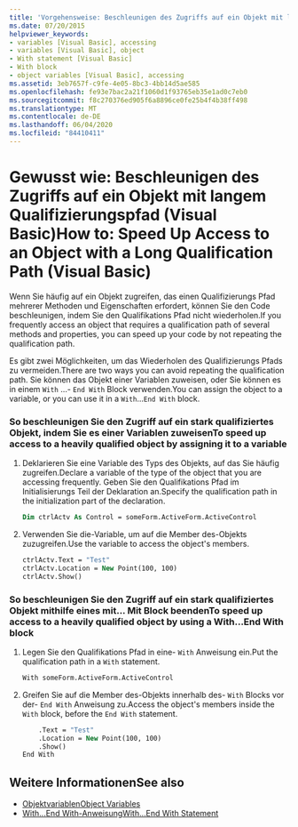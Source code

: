```yaml
---
title: 'Vorgehensweise: Beschleunigen des Zugriffs auf ein Objekt mit langem Qualifizierungspfad'
ms.date: 07/20/2015
helpviewer_keywords:
- variables [Visual Basic], accessing
- variables [Visual Basic], object
- With statement [Visual Basic]
- With block
- object variables [Visual Basic], accessing
ms.assetid: 3eb7657f-c9fe-4e05-8bc3-4bb14d5ae585
ms.openlocfilehash: fe93e7bac2a21f1060d1f93765eb35e1ad0c7eb0
ms.sourcegitcommit: f8c270376ed905f6a8896ce0fe25b4f4b38ff498
ms.translationtype: MT
ms.contentlocale: de-DE
ms.lasthandoff: 06/04/2020
ms.locfileid: "84410411"
---
```

# <a name="how-to-speed-up-access-to-an-object-with-a-long-qualification-path-visual-basic"></a><span data-ttu-id="f13bc-102">Gewusst wie: Beschleunigen des Zugriffs auf ein Objekt mit langem Qualifizierungspfad (Visual Basic)</span><span class="sxs-lookup"><span data-stu-id="f13bc-102">How to: Speed Up Access to an Object with a Long Qualification Path (Visual Basic)</span></span>

<span data-ttu-id="f13bc-103">Wenn Sie häufig auf ein Objekt zugreifen, das einen Qualifizierungs Pfad mehrerer Methoden und Eigenschaften erfordert, können Sie den Code beschleunigen, indem Sie den Qualifikations Pfad nicht wiederholen.</span><span class="sxs-lookup"><span data-stu-id="f13bc-103">If you frequently access an object that requires a qualification path of several methods and properties, you can speed up your code by not repeating the qualification path.</span></span>

<span data-ttu-id="f13bc-104">Es gibt zwei Möglichkeiten, um das Wiederholen des Qualifizierungs Pfads zu vermeiden.</span><span class="sxs-lookup"><span data-stu-id="f13bc-104">There are two ways you can avoid repeating the qualification path.</span></span> <span data-ttu-id="f13bc-105">Sie können das Objekt einer Variablen zuweisen, oder Sie können es in einem `With` ...- `End With` Block verwenden.</span><span class="sxs-lookup"><span data-stu-id="f13bc-105">You can assign the object to a variable, or you can use it in a `With`...`End With` block.</span></span>

### <a name="to-speed-up-access-to-a-heavily-qualified-object-by-assigning-it-to-a-variable"></a><span data-ttu-id="f13bc-106">So beschleunigen Sie den Zugriff auf ein stark qualifiziertes Objekt, indem Sie es einer Variablen zuweisen</span><span class="sxs-lookup"><span data-stu-id="f13bc-106">To speed up access to a heavily qualified object by assigning it to a variable</span></span>

1. <span data-ttu-id="f13bc-107">Deklarieren Sie eine Variable des Typs des Objekts, auf das Sie häufig zugreifen.</span><span class="sxs-lookup"><span data-stu-id="f13bc-107">Declare a variable of the type of the object that you are accessing frequently.</span></span> <span data-ttu-id="f13bc-108">Geben Sie den Qualifikations Pfad im Initialisierungs Teil der Deklaration an.</span><span class="sxs-lookup"><span data-stu-id="f13bc-108">Specify the qualification path in the initialization part of the declaration.</span></span>

    ```vb
    Dim ctrlActv As Control = someForm.ActiveForm.ActiveControl
    ```

2. <span data-ttu-id="f13bc-109">Verwenden Sie die-Variable, um auf die Member des-Objekts zuzugreifen.</span><span class="sxs-lookup"><span data-stu-id="f13bc-109">Use the variable to access the object's members.</span></span>

    ```vb
    ctrlActv.Text = "Test"
    ctrlActv.Location = New Point(100, 100)
    ctrlActv.Show()
    ```

### <a name="to-speed-up-access-to-a-heavily-qualified-object-by-using-a-withend-with-block"></a><span data-ttu-id="f13bc-110">So beschleunigen Sie den Zugriff auf ein stark qualifiziertes Objekt mithilfe eines mit... Mit Block beenden</span><span class="sxs-lookup"><span data-stu-id="f13bc-110">To speed up access to a heavily qualified object by using a With...End With block</span></span>

1. <span data-ttu-id="f13bc-111">Legen Sie den Qualifikations Pfad in eine- `With` Anweisung ein.</span><span class="sxs-lookup"><span data-stu-id="f13bc-111">Put the qualification path in a `With` statement.</span></span>

    ```vb
    With someForm.ActiveForm.ActiveControl
    ```

2. <span data-ttu-id="f13bc-112">Greifen Sie auf die Member des-Objekts innerhalb des- `With` Blocks vor der- `End With` Anweisung zu.</span><span class="sxs-lookup"><span data-stu-id="f13bc-112">Access the object's members inside the `With` block, before the `End With` statement.</span></span>

    ```vb
        .Text = "Test"
        .Location = New Point(100, 100)
        .Show()
    End With
    ```

## <a name="see-also"></a><span data-ttu-id="f13bc-113">Weitere Informationen</span><span class="sxs-lookup"><span data-stu-id="f13bc-113">See also</span></span>

- [<span data-ttu-id="f13bc-114">Objektvariablen</span><span class="sxs-lookup"><span data-stu-id="f13bc-114">Object Variables</span></span>](object-variables.md)
- [<span data-ttu-id="f13bc-115">With...End With-Anweisung</span><span class="sxs-lookup"><span data-stu-id="f13bc-115">With...End With Statement</span></span>](../../../language-reference/statements/with-end-with-statement.md)
